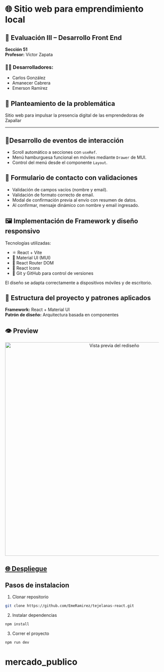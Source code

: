 # 🌐 Sitio web para emprendimiento local

## 🧪 Evaluación III – Desarrollo Front End  
**Sección 51**  
**Profesor:** Víctor Zapata  

### 👨‍💻 Desarrolladores:
- Carlos González  
- Amanecer Cabrera  
- Emerson Ramírez  


## 🧠 Planteamiento de la problemática

Sitio web para impulsar la presencia digital de las emprendedoras de Zapallar

---

## 🧩Desarrollo de eventos de interacción

- Scroll automático a secciones con `useRef`.
- Menú hamburguesa funcional en móviles mediante `Drawer` de MUI.
- Control del menú desde el componente `Layout`.


## 📝  Formulario de contacto con validaciones  

- Validación de campos vacíos (nombre y email).
- Validación de formato correcto de email.
- Modal de confirmación previa al envío con resumen de datos.
- Al confirmar, mensaje dinámico con nombre y email ingresado.


## 🖼️  Implementación de Framework y diseño responsivo

Tecnologías utilizadas:
- ⚛️ React + Vite
- 💄 Material UI (MUI)
- 🧭 React Router DOM
- 🎨 React Icons
- 🧪 Git y GitHub para control de versiones

El diseño se adapta correctamente a dispositivos móviles y de escritorio.


## 🧱 Estructura del proyecto y patrones aplicados

**Framework:** React + Material UI  
**Patrón de diseño:** Arquitectura basada en componentes  

## 👁️ Preview
<p align="center">
  <img src="src/assets/images/xxxxx" alt="Vista previa del rediseño" width="700">
</p>



## <a href='https://xxxxxx'>🌐 Despliegue<a>

## Pasos de instalacion

1. Clonar repositorio
```bash
git clone https://github.com/EmeRamirez/tejelanas-react.git
```

2. Instalar dependencias
```bash
npm install
```

3. Correr el proyecto
```bash
npm run dev
```
# mercado_publico
